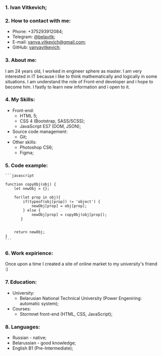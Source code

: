 ### 1. Ivan Vitkevich;

### 2. How to contact with me:

* Phone: +375293912084;
* Telegram: [@belavitk](https://t.me/belavitk);
* E-mail: [vanya.vitkevich@gmail.com](vanya.vitkevich@gmail.com);
* GitHub: [vanyavitkevich](https://github.com/vanyavitkevich);

### 3. About me:

I am 24 years old, I worked in engineer sphere as master. I am very interested in IT because i like to think mathematically and logically in some situations. I am understand the role of Front-end developer and i hope to become him. I fastly to learn new information and i open to it.
    
### 4. My Skills:

* Front-end:
    + HTML 5;
    + CSS 4 (Bootstrap, SASS/SCSS);
    + JavaScript ES7 (DOM, JSON);
* Source code management:
    + Git;
* Other skills:
    + Photoshop CS6;
    + Figma;

### 5. Code example:

    ```javascript
    
    function copyObj(obj) {
        let newObj = {};

        for(let prop in obj){
            if(typeof(obj[prop]) != 'object') {
                newObj[prop] = obj[prop];
            } else {
                newObj[prop] = copyObj(obj[prop]);
           }


        return newObj;
    }
    ```

### 6. Work expirience: 

Once upon a time I created a site of online market to my university's friend :)

### 7. Education:
* University: 
    + Belarusian National Technical University (Power Engeniring: automatic system);
* Courses: 
    + Stormnet front-end (HTML, CSS, JavaScript);

### 8. Languages:
-   Russian - native;
-	Belarussian - good knowledge;
-	English B1 (Pre-Intermediate);